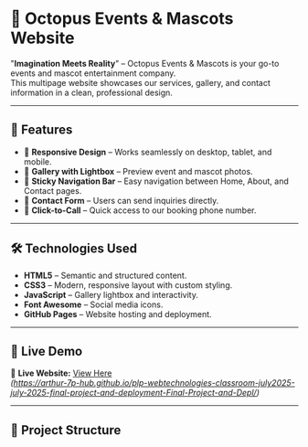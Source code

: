 # 🐙 Octopus Events & Mascots Website

"**Imagination Meets Reality**" – Octopus Events & Mascots is your go-to events and mascot entertainment company.  
This multipage website showcases our services, gallery, and contact information in a clean, professional design.

---

## 🌟 **Features**
- 🎨 **Responsive Design** – Works seamlessly on desktop, tablet, and mobile.
- 📸 **Gallery with Lightbox** – Preview event and mascot photos.
- 🧭 **Sticky Navigation Bar** – Easy navigation between Home, About, and Contact pages.
- 📝 **Contact Form** – Users can send inquiries directly.
- 📱 **Click-to-Call** – Quick access to our booking phone number.

---

## 🛠 **Technologies Used**
- **HTML5** – Semantic and structured content.
- **CSS3** – Modern, responsive layout with custom styling.
- **JavaScript** – Gallery lightbox and interactivity.
- **Font Awesome** – Social media icons.
- **GitHub Pages** – Website hosting and deployment.

---

## 🚀 **Live Demo**
🔗 **Live Website:** [View Here](https://github.com/Arthur-7P-hub/plp-webtechnologies-classroom-july2025-july-2025-final-project-and-deployment-Final-Project-and-Depl.git)  
_(https://arthur-7p-hub.github.io/plp-webtechnologies-classroom-july2025-july-2025-final-project-and-deployment-Final-Project-and-Depl/)_

---

## 📂 **Project Structure**
